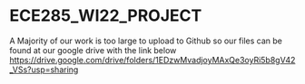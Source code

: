 # ECE285_WI22_PROJECT


A Majority of our work is too large to upload to Github so our files can be found at our google drive with the link below
https://drive.google.com/drive/folders/1EDzwMvadjoyMAxQe3oyRi5b8gV42_VSs?usp=sharing
